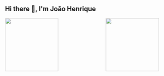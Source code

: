 ## Hi there 👋, I'm João Henrique

<div align="center">
  <a href="https://github.com/joaohgp-dev">
    <img height=174 align="left" src="https://github-readme-stats.vercel.app/api?username=joaohgp-dev&show_icons=true&theme=gotham" />
  </a>
  <a href="https://github.com/joaohgp-dev/convoychat">
    <img height=174 align="right" src="https://github-readme-stats.vercel.app/api/top-langs/?username=joaohgp-dev&size_weight=0.5&count_weight=0.5&theme=gotham&layout=compact&card_width=320" />
  </a>
</div>
